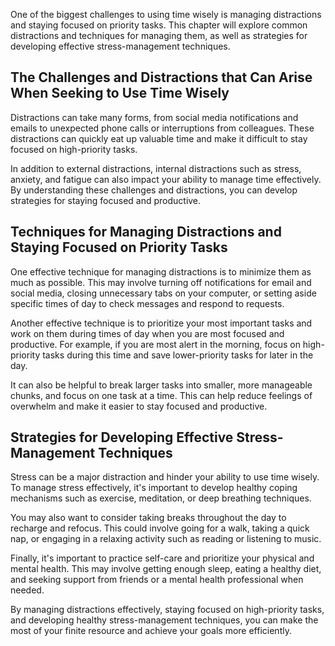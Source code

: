 
One of the biggest challenges to using time wisely is managing distractions and staying focused on priority tasks. This chapter will explore common distractions and techniques for managing them, as well as strategies for developing effective stress-management techniques.

The Challenges and Distractions that Can Arise When Seeking to Use Time Wisely
------------------------------------------------------------------------------

Distractions can take many forms, from social media notifications and emails to unexpected phone calls or interruptions from colleagues. These distractions can quickly eat up valuable time and make it difficult to stay focused on high-priority tasks.

In addition to external distractions, internal distractions such as stress, anxiety, and fatigue can also impact your ability to manage time effectively. By understanding these challenges and distractions, you can develop strategies for staying focused and productive.

Techniques for Managing Distractions and Staying Focused on Priority Tasks
--------------------------------------------------------------------------

One effective technique for managing distractions is to minimize them as much as possible. This may involve turning off notifications for email and social media, closing unnecessary tabs on your computer, or setting aside specific times of day to check messages and respond to requests.

Another effective technique is to prioritize your most important tasks and work on them during times of day when you are most focused and productive. For example, if you are most alert in the morning, focus on high-priority tasks during this time and save lower-priority tasks for later in the day.

It can also be helpful to break larger tasks into smaller, more manageable chunks, and focus on one task at a time. This can help reduce feelings of overwhelm and make it easier to stay focused and productive.

Strategies for Developing Effective Stress-Management Techniques
----------------------------------------------------------------

Stress can be a major distraction and hinder your ability to use time wisely. To manage stress effectively, it's important to develop healthy coping mechanisms such as exercise, meditation, or deep breathing techniques.

You may also want to consider taking breaks throughout the day to recharge and refocus. This could involve going for a walk, taking a quick nap, or engaging in a relaxing activity such as reading or listening to music.

Finally, it's important to practice self-care and prioritize your physical and mental health. This may involve getting enough sleep, eating a healthy diet, and seeking support from friends or a mental health professional when needed.

By managing distractions effectively, staying focused on high-priority tasks, and developing healthy stress-management techniques, you can make the most of your finite resource and achieve your goals more efficiently.

